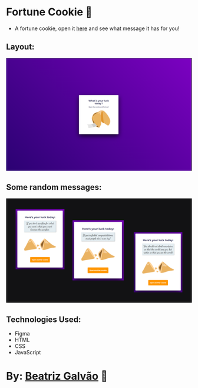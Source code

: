 <h1> Fortune Cookie 🥠 </h1>
<p align="center">

  * A fortune cookie, open it [here](https://beatriz-gm.github.io/FortuneCookie/) and see what message it has for you!
  
</p>

## Layout:

![alt text](assets/layout.png "layout")

## Some random messages:

![alt text](assets/messages.png "layout")


## Technologies Used:
- Figma
- HTML
- CSS
- JavaScript

# By: [Beatriz Galvão](https://www.linkedin.com/in/beatriz-galmed/) 💜
